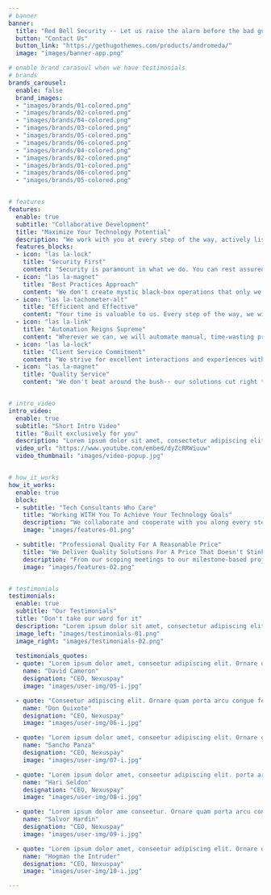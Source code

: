 ```yaml
---
# banner
banner:
  title: "Red Bell Security -- Let us raise the alarm before the bad guys do"
  button: "Contact Us"
  button_link: "https://gethugothemes.com/products/andromeda/"
  image: "images/banner-app.png"

# enable brand carasoul when we have testimonials
# brands
brands_carousel:
  enable: false
  brand_images:
  - "images/brands/01-colored.png"
  - "images/brands/02-colored.png"
  - "images/brands/04-colored.png"
  - "images/brands/03-colored.png"
  - "images/brands/05-colored.png"
  - "images/brands/06-colored.png"
  - "images/brands/04-colored.png"
  - "images/brands/02-colored.png"
  - "images/brands/01-colored.png"
  - "images/brands/06-colored.png"
  - "images/brands/05-colored.png"


# features
features:
  enable: true
  subtitle: "Collaborative Development"
  title: "Maximize Your Technology Potential"
  description: "We work with you at every step of the way, actively listening to your needs and how we can best serve them with different technologies."
  features_blocks:
  - icon: "las la-lock"
    title: "Security First"
    content: "Security is paramount in what we do. You can rest assured that anything we build will have security right at the forefront."
  - icon: "las la-magnet"
    title: "Best Practices Approach"
    content: "We don't create mystic black-box operations that only we understand-- we build tools and supporting documentation that are clear, concise, and demystified."
  - icon: "las la-tachometer-alt"
    title: "Efficient and Effective"
    content: "Your time is valuable to us. Every step of the way, we will keep you updated on our progress. Active communication is what we do."
  - icon: "las la-link"
    title: "Automation Reigns Supreme"
    content: "Wherever we can, we will automate manual, time-wasting processes. Allow your teams to focus on the real value-add instead of boring, repetitive drivel."
  - icon: "las la-lock"
    title: "Client Service Commitment"
    content: "We strive for excellent interactions and experiences with all of our clients. We will keep active lines of communication open with you when needed."
  - icon: "las la-magnet"
    title: "Quality Service"
    content: "We don't beat around the bush-- our solutions cut right to the chase and strive for elegance and simplicity. Goodbye stacks of barely legible code, hello plain and simple solutions that actually work!"


# intro_video
intro_video:   
  enable: true
  subtitle: "Short Intro Video"
  title: "Built exclusively for you"
  description: "Lorem ipsum dolor sit amet, consectetur adipiscing elit. Morbi egestas <br> Werat viverra id et aliquet. vulputate egestas sollicitudin."
  video_url: "https://www.youtube.com/embed/dyZcRRWiuuw"
  video_thumbnail: "images/video-popup.jpg"


# how_it_works
how_it_works:   
  enable: true
  block:
  - subtitle: "Tech Consultants Who Care"
    title: "Working WITH You To Achieve Your Technology Goals"
    description: "We collaborate and cooperate with you along every step of your journey with us to not only implement an exceptional solution, but to also take the time to train and communicate that solution. Who says tech pros can't talk?"
    image: "images/features-01.png"

  - subtitle: "Professional Quality For A Reasonable Price"
    title: "We Deliver Quality Solutions For A Price That Doesn't Stink"
    description: "From our scoping meetings to our milestone-based project progression, we will ensure there are absolutely no unpleasant surprises. You'll know where you stand with us from the very beginning."
    image: "images/features-02.png"


# testimonials
testimonials:   
  enable: true
  subtitle: "Our Testimonials"
  title: "Don't take our word for it"
  description: "Lorem ipsum dolor sit amet, consectetur adipiscing elit. Morbi egestas <br> Werat viverra id et aliquet. vulputate egestas sollicitudin."
  image_left: "images/testimonials-01.png"
  image_right: "images/testimonials-02.png"
  
  testimonials_quotes:
  - quote: "Lorem ipsum dolor amet, conseetur adipiscing elit. Ornare quam porta arcu congue felis volutpat. Vitae lectudbfs dolor faucibus"
    name: "David Cameron"
    designation: "CEO, Nexuspay"
    image: "images/user-img/05-i.jpg"

  - quote: "Conseetur adipiscing elit. Ornare quam porta arcu congue felis volutpat. Vitae lectudbfs pellentesque vitae dolor faucibus"
    name: "Don Quixote"
    designation: "CEO, Nexuspay"
    image: "images/user-img/06-i.jpg"

  - quote: "Lorem ipsum dolor amet, conseetur adipiscing elit. Ornare quam porta arcu congue felis volutpat. Vitae lectudbfs pellentesque vitae dolor"
    name: "Sancho Panza"
    designation: "CEO, Nexuspay"
    image: "images/user-img/07-i.jpg"

  - quote: "Lorem ipsum dolor amet, conseetur adipiscing elit. porta arcu congue felis volutpat. Vitae lectudbfs pellentesque vitae dolor faucibus"
    name: "Hari Seldon"
    designation: "CEO, Nexuspay"
    image: "images/user-img/08-i.jpg"

  - quote: "Lorem ipsum dolor ame conseetur. Ornare quam porta arcu congue felis volutpat. Vitae lectudbfs pellentesque vitae dolor faucibus"
    name: "Salvor Hardin"
    designation: "CEO, Nexuspay"
    image: "images/user-img/09-i.jpg"

  - quote: "Lorem ipsum dolor amet, conseetur adipiscing elit. Ornare quam porta arcu congue lectudbfs pellentesque vitae dolor faucibus"
    name: "Hogman the Intruder"
    designation: "CEO, Nexuspay"
    image: "images/user-img/10-i.jpg"

---
```

